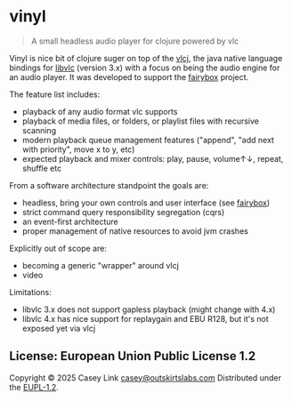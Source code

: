# vinyl

>  A small headless audio player for clojure powered by vlc

Vinyl is nice bit of clojure suger on top of the [vlcj][vlcj], the java native
language bindings for [libvlc][libvlc] (version 3.x) with a focus on being the
audio engine for an audio player. It was developed to support the
[fairybox][fairybox] project.

The feature list includes:

- playback of any audio format vlc supports
- playback of media files, or folders, or playlist files with recursive scanning
- modern playback queue management features ("append", "add next with priority", move x to y, etc)
- expected playback and mixer controls: play, pause, volume↑↓, repeat, shuffle etc

From a software architecture standpoint the goals are:

- headless, bring your own controls and user interface (see [fairybox][fairybox])
- strict command query responsibility segregation (cqrs)
- an event-first architecture
- proper management of native resources to avoid jvm crashes

Explicitly out of scope are:

- becoming a generic "wrapper" around vlcj
- video

Limitations:

- libvlc 3.x does not support gapless playback (might change with 4.x)
- libvlc 4.x has nice support for replaygain and EBU R128, but it's not exposed yet via vlcj


[fairybox]: https://github.com/Ramblurr/fairybox/
[vlcj]: https://github.com/caprica/vlcj
[libvlc]: https://www.videolan.org/vlc/libvlc.html

## License: European Union Public License 1.2

Copyright © 2025 Casey Link <casey@outskirtslabs.com>
Distributed under the [EUPL-1.2](https://spdx.org/licenses/EUPL-1.2.html).
